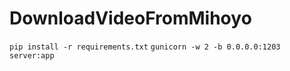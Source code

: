 # DownloadVideoFromMihoyo

`pip install -r requirements.txt`
`gunicorn -w 2 -b 0.0.0.0:1203 server:app`